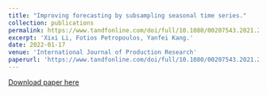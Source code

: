 ```yaml
---
title: "Improving forecasting by subsampling seasonal time series."
collection: publications
permalink: https://www.tandfonline.com/doi/full/10.1080/00207543.2021.2022800
excerpt: 'Xixi Li, Fotios Petropoulos, Yanfei Kang.'
date: 2022-01-17
venue: 'International Journal of Production Research'
paperurl: 'https://www.tandfonline.com/doi/full/10.1080/00207543.2021.2022800'
---
```


[Download paper here](chrome-extension://efaidnbmnnnibpcajpcglclefindmkaj/viewer.html?pdfurl=https%3A%2F%2Fwww.tandfonline.com%2Fdoi%2Fpdf%2F10.1080%2F00207543.2021.2022800%3Fcasa_token%3DUvM0PEcdewwAAAAA%3AP6hH7MCKMA4dPtAJtKjN7Z4M-0YbPhEgJRXrFYg2kL6-LAqPrEsAem-G8IWfRt565XviksfLbkV2gQ)
